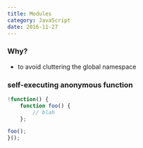 ```yaml
---
title: Modules
category: JavaScript
date: 2016-11-27
---
```


### Why?
- to avoid cluttering the global namespace


### self-executing anonymous function
```javascript
!function() {
	function foo() {
		// blah
	};

foo();
}();

```